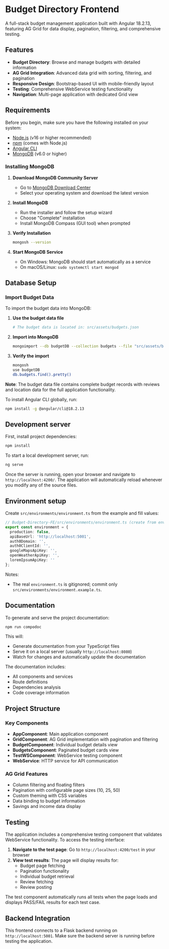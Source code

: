 # Budget Directory Frontend

A full-stack budget management application built with Angular 18.2.13, featuring AG Grid for data display, pagination, filtering, and comprehensive testing.

## Features

- **Budget Directory**: Browse and manage budgets with detailed information
- **AG Grid Integration**: Advanced data grid with sorting, filtering, and pagination
- **Responsive Design**: Bootstrap-based UI with mobile-friendly layout
- **Testing**: Comprehensive WebService testing functionality
- **Navigation**: Multi-page application with dedicated Grid view

## Requirements

Before you begin, make sure you have the following installed on your system:

- [Node.js](https://nodejs.org/) (v16 or higher recommended)
- [npm](https://www.npmjs.com/) (comes with Node.js)
- [Angular CLI](https://angular.io/cli)
- [MongoDB](https://www.mongodb.com/try/download/community) (v6.0 or higher)

### Installing MongoDB

1. **Download MongoDB Community Server**
   - Go to [MongoDB Download Center](https://www.mongodb.com/try/download/community)
   - Select your operating system and download the latest version

2. **Install MongoDB**
   - Run the installer and follow the setup wizard
   - Choose "Complete" installation
   - Install MongoDB Compass (GUI tool) when prompted

3. **Verify Installation**
   ```bash
   mongosh --version
   ```

4. **Start MongoDB Service**
   - On Windows: MongoDB should start automatically as a service
   - On macOS/Linux: `sudo systemctl start mongod`

## Database Setup

### Import Budget Data

To import the budget data into MongoDB:

1. **Use the budget data file**
   ```bash
   # The budget data is located in: src/assets/budgets.json
   ```

2. **Import into MongoDB**
   ```bash
   mongoimport --db budgetDB --collection budgets --file "src/assets/budgets.json" --jsonArray
   ```

3. **Verify the import**
   ```bash
   mongosh
   use budgetDB
   db.budgets.find().pretty()
   ```

**Note**: The budget data file contains complete budget records with reviews and location data for the full application functionality.



To install Angular CLI globally, run:

```bash
npm install -g @angular/cli@18.2.13
```

## Development server

First, install project dependencies:

```bash
npm install
```

To start a local development server, run:

```bash
ng serve
```

Once the server is running, open your browser and navigate to `http://localhost:4200/`. The application will automatically reload whenever you modify any of the source files.

## Environment setup

Create `src/environments/environment.ts` from the example and fill values:

```ts
// Budget-Directory-FE/src/environments/environment.ts (create from environment.example.ts)
export const environment = {
  production: false,
  apiBaseUrl: 'http://localhost:5001',
  auth0Domain: '',
  auth0ClientId: '',
  googleMapsApiKey: '',
  openWeatherApiKey: '',
  loremIpsumApiKey: ''
};
```

Notes:
- The real `environment.ts` is gitignored; commit only `src/environments/environment.example.ts`.

## Documentation

To generate and serve the project documentation:

```bash
npm run compodoc
```

This will:
- Generate documentation from your TypeScript files
- Serve it on a local server (usually `http://localhost:8080`)
- Watch for changes and automatically update the documentation

The documentation includes:
- All components and services
- Route definitions
- Dependencies analysis
- Code coverage information

## Project Structure

### Key Components
- **AppComponent**: Main application component
- **GridComponent**: AG Grid implementation with pagination and filtering
- **BudgetComponent**: Individual budget details view
- **BudgetsComponent**: Paginated budget cards view
- **TestWSComponent**: WebService testing component
- **WebService**: HTTP service for API communication

### AG Grid Features
- Column filtering and floating filters
- Pagination with configurable page sizes (10, 25, 50)
- Custom theming with CSS variables
- Data binding to budget information
- Savings and income data display


## Testing

The application includes a comprehensive testing component that validates WebService functionality. To access the testing interface:

1. **Navigate to the test page**: Go to `http://localhost:4200/test` in your browser
2. **View test results**: The page will display results for:
   - Budget page fetching
   - Pagination functionality
   - Individual budget retrieval
   - Review fetching
   - Review posting

The test component automatically runs all tests when the page loads and displays PASS/FAIL results for each test case.

## Backend Integration

This frontend connects to a Flask backend running on `http://localhost:5001`. Make sure the backend server is running before testing the application.
